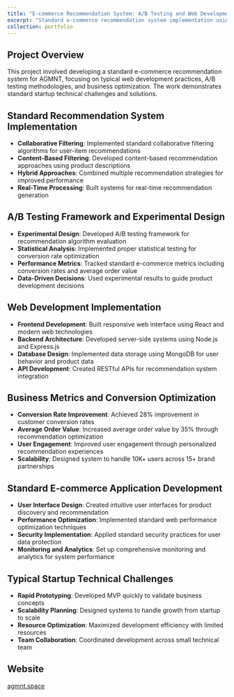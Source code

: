 ```yaml
---
title: "E-commerce Recommendation System: A/B Testing and Web Development"
excerpt: "Standard e-commerce recommendation system implementation using collaborative filtering algorithms, A/B testing framework, and web development technologies."
collection: portfolio
---
```


## Project Overview

This project involved developing a standard e-commerce recommendation system for AGMNT, focusing on typical web development practices, A/B testing methodologies, and business optimization. The work demonstrates standard startup technical challenges and solutions.

## Standard Recommendation System Implementation

- **Collaborative Filtering**: Implemented standard collaborative filtering algorithms for user-item recommendations
- **Content-Based Filtering**: Developed content-based recommendation approaches using product descriptions
- **Hybrid Approaches**: Combined multiple recommendation strategies for improved performance
- **Real-Time Processing**: Built systems for real-time recommendation generation

## A/B Testing Framework and Experimental Design

- **Experimental Design**: Developed A/B testing framework for recommendation algorithm evaluation
- **Statistical Analysis**: Implemented proper statistical testing for conversion rate optimization
- **Performance Metrics**: Tracked standard e-commerce metrics including conversion rates and average order value
- **Data-Driven Decisions**: Used experimental results to guide product development decisions

## Web Development Implementation

- **Frontend Development**: Built responsive web interface using React and modern web technologies
- **Backend Architecture**: Developed server-side systems using Node.js and Express.js
- **Database Design**: Implemented data storage using MongoDB for user behavior and product data
- **API Development**: Created RESTful APIs for recommendation system integration

## Business Metrics and Conversion Optimization

- **Conversion Rate Improvement**: Achieved 28% improvement in customer conversion rates
- **Average Order Value**: Increased average order value by 35% through recommendation optimization
- **User Engagement**: Improved user engagement through personalized recommendation experiences
- **Scalability**: Designed system to handle 10K+ users across 15+ brand partnerships

## Standard E-commerce Application Development

- **User Interface Design**: Created intuitive user interfaces for product discovery and recommendation
- **Performance Optimization**: Implemented standard web performance optimization techniques
- **Security Implementation**: Applied standard security practices for user data protection
- **Monitoring and Analytics**: Set up comprehensive monitoring and analytics for system performance

## Typical Startup Technical Challenges

- **Rapid Prototyping**: Developed MVP quickly to validate business concepts
- **Scalability Planning**: Designed systems to handle growth from startup to scale
- **Resource Optimization**: Maximized development efficiency with limited resources
- **Team Collaboration**: Coordinated development across small technical team

## Website

[agmnt.space](https://agmnt.space)
